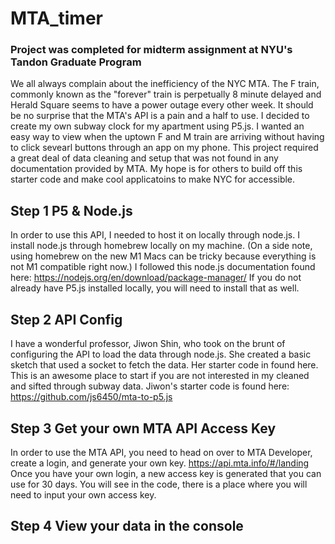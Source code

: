 # MTA_timer

### Project was completed for midterm assignment at NYU's Tandon Graduate Program

We all always complain about the inefficiency of the NYC MTA. The F train, commonly known as the "forever" train is perpetually 8 minute delayed and Herald Square seems to have a power outage every other week. It should be no surprise that the MTA's API is a pain and a half to use. I decided to create my own subway clock for my apartment using P5.js. I wanted an easy way to view when the uptown F and M train are arriving without having to click sevearl buttons through an app on my phone. This project required a great deal of data cleaning and setup that was not found in any documentation provided by MTA. My hope is for others to build off this starter code and make cool applicatoins to make NYC for accessible. 

## Step 1 P5 & Node.js
In order to use this API, I needed to host it on locally through node.js. I install node.js through homebrew locally on my machine. (On a side note, using homebrew on the new M1 Macs can be tricky because everything is not M1 compatible  right now.)
I followed this node.js documentation found here: https://nodejs.org/en/download/package-manager/
If you do not already have P5.js installed locally, you will need to install that as well.

## Step 2 API Config  
I have a wonderful professor, Jiwon Shin,  who took on the brunt of configuring the API to load the data through node.js. She created a basic sketch that used a socket to fetch the data. Her starter code in found here. This is an awesome place to start if you are not interested in my cleaned and sifted through subway data. 
Jiwon's starter code is found here: https://github.com/js6450/mta-to-p5.js

## Step 3 Get your own MTA API Access Key 
In order to use the MTA API, you need to head on over to MTA Developer, create a login, and generate your own key. https://api.mta.info/#/landing 
Once you have your own login, a new access key is generated that you can use for 30 days. You will see in the code, there is a place where you will need to input your own access key. 

## Step 4 View your data in the console 
